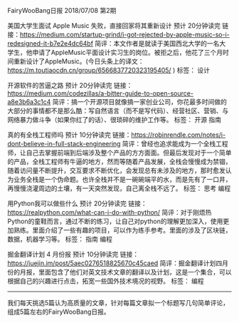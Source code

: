 FairyWooBang日报 2018/07/08 第2期

美国大学生面试 Apple Music 失败，直接回家将其重新设计 
预计 20分钟读完
链接：https://medium.com/startup-grind/i-got-rejected-by-apple-music-so-i-redesigned-it-b7e2e4dc64bf
简评：本文作者是就读于美国西北大学的一名大学生，他申请了AppleMusic平面设计实习生的岗位。被拒之后，他花了三个月时间重新设计了AppleMusic。(今日头条上的译文： https://m.toutiaocdn.cn/group/6566837720323195405/ )
标签： 设计

开源软件的苦逼之路 
预计 20分钟读完
链接：https://medium.com/codezillas/a-bitter-guide-to-open-source-a8e3b6a3c1c4
简评：搞一个开源项目就像搞一家创业公司，你花最多时间做的大部分的事情都不是那么酷：写自然语言（而不是写代码）、经营社区、营销、与网络暴力做斗争（如果你红了的话）、很琐碎的维护工作等。
标签： 开源  指南

真的有全栈工程师吗 
预计 10分钟读完
链接：https://robinrendle.com/notes/i-dont-believe-in-full-stack-engineering
简评：曾经也追求能成为一个全栈工程师，让自己去掌握前端到后端涉及整个产品的方方面面。但最后发现对于一个简单的产品，全栈工程师有牛逼的地方，然而等随着产品发展，全栈会慢慢成为禁锢，随着访问量不断提升，交互要求不断优化，会发现总有未涉及的地方，那时愈发认为业务全栈是一个伪命题。也许全栈并不是一碗碗端平的水，而是先有了一口井，再慢慢浇灌周边的土壤，有一天突然发现，自己离全栈不远了。
标签： 思考  编程

用Python我可以做些什么 
预计 20分钟读完
链接：https://realpython.com/what-can-i-do-with-python/
简评：对于刚焐热Python的童鞋而言，通过不断的练习，让自己对python的理解更加深入，使用更加熟练。里面介绍了一些有趣的项目，可以作为练手参考。里面的涉及了区块链，数据，机器学习等。
标签： 指南  编程

掘金翻译计划 4 月份报 
预计 10分钟读完
链接：https://juejin.im/post/5aec0276518825670c45caed
简评：掘金翻译计划四月份的月报，里面包含了他们对英文技术文章的翻译以及计划，这是一个集合，可以根据自己的兴趣进行点击，拓宽一些国外技术境况的视野。
标签： 编程

---
我们每天挑选5篇认为高质量的文章，针对每篇文章拟一个标题写几句简单评论，组成5篇左右的FairyWooBang日报。
